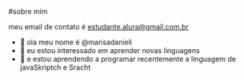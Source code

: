 #sobre mim

meu email de contato é estudante.alura@gmail.com.br
- 👋 ola meu nome é @marisadanieli
- 👀 eu estou interessado em aprender novas linguagens
- 🌱 e estou aprendendo a programar recentemente a linguagem de javaSkriptch e Sracht



<!---
marisadanieli/marisadanieli is a ✨ special ✨ repository because its `README.md` (this file) appears on your GitHub profile.
You can click the Preview link to take a look at your changes.
--->
